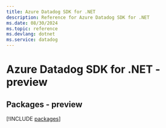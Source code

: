 ```yaml
---
title: Azure Datadog SDK for .NET
description: Reference for Azure Datadog SDK for .NET
ms.date: 08/30/2024
ms.topic: reference
ms.devlang: dotnet
ms.service: datadog
---
```

# Azure Datadog SDK for .NET - preview
## Packages - preview
[!INCLUDE [packages](datadog-index.md)]